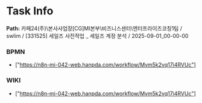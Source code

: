 # Task Info

**Path:** 카페24(주)\본사사업장\[CG]MI본부\비즈니스센터\엔터프라이즈코칭1팀 / swlim / [331525] 세일즈 사전작업 _ 세일즈 계정 분석 / 2025-09-01_00-00-00

### BPMN
- ["https://n8n-mi-042-web.hanpda.com/workflow/Mvm5k2vq17i4RVUc"]

### WIKI
- ["https://n8n-mi-042-web.hanpda.com/workflow/Mvm5k2vq17i4RVUc"]

